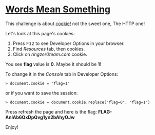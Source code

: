 # [Words Mean Something](http://ringzer0team.com/challenges/42)

This challenge is about [cookie!](https://en.wikipedia.org/wiki/HTTP_cookie) not the sweet one, The HTTP one!

Let's look at this page's cookies:
1. Press <kbd>F12</kbd> to see Developer Options in your browser.
2. Find *Resources* tab, then cookies.
3. Click on *ringzer0team.com* cookie.

You see **flag** value is **0**. Maybe it should be **1**!

To change it in the *Console* tab in Developer Options:
```
> document.cookie = "flag=1"
```
or if you want to save the session:
```
> document.cookie = document.cookie.replace("flag=0", "flag=1")
```

Press refresh the page and here is the flag: **FLAG-AnlAb6QxDpQvg1yn2bAhyOJw**

Enjoy!